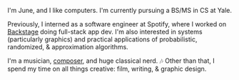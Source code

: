 I'm June, and I like computers. I'm currently pursuing a BS/MS in CS at Yale.

Previously, I interned as a software engineer at Spotify, where I worked on [Backstage](https://backstage.spotify.com) doing full-stack app dev. I'm also interested in systems (particularly graphics) and practical applications of probabilistic, randomized, \& approximation algorithms.

I'm a musician, [composer](/music), and huge classical nerd. 🎶 Other than that, I spend my time on all things creative: film, writing, & graphic design.
